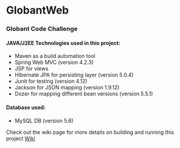 # GlobantWeb
### Globant Code Challenge

#### JAVA/J2EE Technologies used in this project:
* Maven as a build automation tool
* Spring Web MVC (version 4.2.3)
* JSP for views
* Hibernate JPA for persisting layer (version 5.0.4)
* Junit for testing (version 4.12)
* Jackson for JSON mapping (version 1.9.12)
* Dozer for mapping different bean versions (version 5.5.1)

#### Database used:
* MySQL DB (version 5.6)

Check out the wiki page for more details on building and running this project
[Wiki](https://github.com/kaaljabr/GlobantWeb/wiki)
